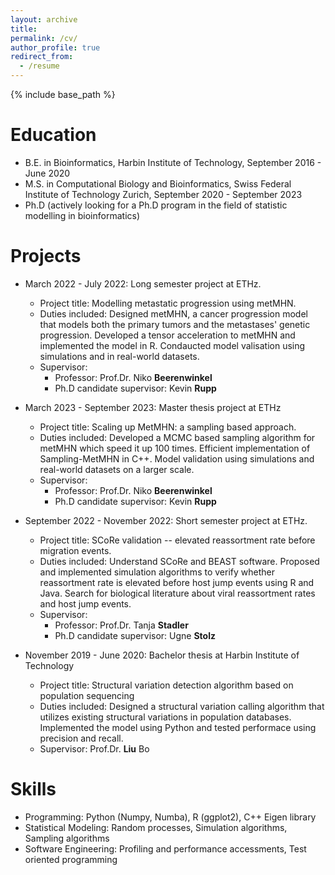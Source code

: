 ```yaml
---
layout: archive
title: 
permalink: /cv/
author_profile: true
redirect_from:
  - /resume
---
```


{% include base_path %}

Education
======
* B.E. in Bioinformatics, Harbin Institute of Technology, September 2016 - June 2020
* M.S. in Computational Biology and Bioinformatics, Swiss Federal Institute of Technology Zurich, September 2020 - September 2023
* Ph.D (actively looking for a Ph.D program in the field of statistic modelling in bioinformatics)

Projects
======
* March 2022 - July 2022: Long semester project at ETHz. 
  * Project title: Modelling metastatic progression using metMHN. 
  * Duties included: Designed metMHN, a cancer progression model that models both the primary tumors and the metastases' genetic progression. Developed a tensor acceleration to metMHN and implemented the model in R. Condaucted model valisation using simulations and in real-world datasets.
  * Supervisor: 
    * Professor: Prof.Dr. Niko **Beerenwinkel**
    * Ph.D candidate supervisor: Kevin **Rupp**

* March 2023 - September 2023: Master thesis project at ETHz
  * Project title: Scaling up MetMHN: a sampling based approach. 
  * Duties included: Developed a MCMC based sampling algorithm for metMHN which speed it up 100 times. Efficient implementation of Sampling-MetMHN in C++. Model validation using simulations and real-world datasets on a larger scale. 
  * Supervisor: 
    * Professor: Prof.Dr. Niko **Beerenwinkel**
    * Ph.D candidate supervisor: Kevin **Rupp**
  
* September 2022 - November 2022: Short semester project at ETHz.
  * Project title: SCoRe validation -- elevated reassortment rate before migration events. 
  * Duties included: Understand SCoRe and BEAST software. Proposed and implemented simulation algorithms to verify whether reassortment rate is elevated before host jump events using R and Java. Search for biological literature about viral reassortment rates and host jump events. 
  * Supervisor:
    * Professor: Prof.Dr. Tanja **Stadler**
    * Ph.D candidate supervisor: Ugne **Stolz**

* November 2019 - June 2020: Bachelor thesis at Harbin Institute of Technology
  * Project title: Structural variation detection algorithm based on population sequencing
  * Duties included: Designed a structural variation calling algorithm that utilizes existing structural variations in population databases. Implemented the model using Python and tested performace using precision and recall. 
  * Supervisor: Prof.Dr. **Liu** Bo
  
Skills
======
* Programming: Python (Numpy, Numba), R (ggplot2), C++ Eigen library
* Statistical Modeling: Random processes, Simulation algorithms, Sampling algorithms 
* Software Engineering: Profiling and performance accessments, Test oriented programming

